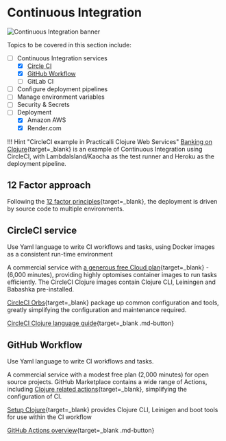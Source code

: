 # Continuous Integration

![Continuous Integration banner](https://raw.githubusercontent.com/practicalli/graphic-design/live/banners/continuous-integration-banner.png)

Topics to be covered in this section include:

- [ ] Continuous Integration services
  - [X] [Circle CI](circle-ci/)
  - [X] [GitHub Workflow](github-workflow/)
  - [ ] GitLab CI
- [ ] Configure deployment pipelines
- [ ] Manage environment variables
- [ ] Security & Secrets
- [ ] Deployment
  - [X] Amazon AWS
  - [X] Render.com

!!! Hint "CircleCI example in Practicalli Clojure Web Services"
    [Banking on Clojure](https://practical.li/clojure-web-services/projects/banking-on-clojure/continuous-integration/){target=_blank} is an example of Continuous Integration using CircleCI, with LambdaIsland/Kaocha as the test runner and Heroku as the deployment pipeline.

## 12 Factor approach

Following the [12 factor principles](https://12factor.net/){target=_blank}, the deployment is driven by source code to multiple environments.

## CircleCI service

Use Yaml language to write CI workflows and tasks, using Docker images as a consistent run-time environment

A commercial service with [a generous free Cloud plan](https://circleci.com/pricing/){target=_blank} - (6,000 minutes), providing highly optomises container images to run tasks efficiently.  The CircleCI Clojure images contain Clojure CLI, Leiningen and Babashka pre-installed.

[CircleCI Orbs](https://circleci.com/orbs/){target=_blank} package up common configuration and tools, greatly simplifying the configuration and maintenance required.

[CircleCI Clojure language guide](https://circleci.com/docs/2.0/language-clojure/){target=_blank .md-button}

## GitHub Workflow

Use Yaml language to write CI workflows and tasks.

A commercial service with a modest free plan (2,000 minutes) for open source projects.  GitHub Marketplace contains a wide range of Actions, including [Clojure related actions](https://github.com/marketplace?type=actions&query=clojure+){target=_blank}, simplifying the configuration of CI.

[Setup Clojure](https://github.com/marketplace/actions/setup-clojure){target=_blank} provides Clojure CLI, Leinigen and boot tools for use within the CI workflow

[GitHub Actions overview](https://github.com/features/actions){target=_blank .md-button}
